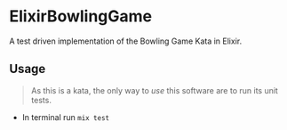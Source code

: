 # ElixirBowlingGame

A test driven implementation of the Bowling Game Kata in Elixir.

## Usage

> As this is a kata, the only way to _use_ this software are to run its unit tests.

- In terminal run `mix test`


